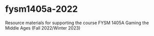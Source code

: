 # fysm1405a-2022
Resource materials for supporting the course FYSM 1405A Gaming the Middle Ages (Fall 2022/Winter 2023)
